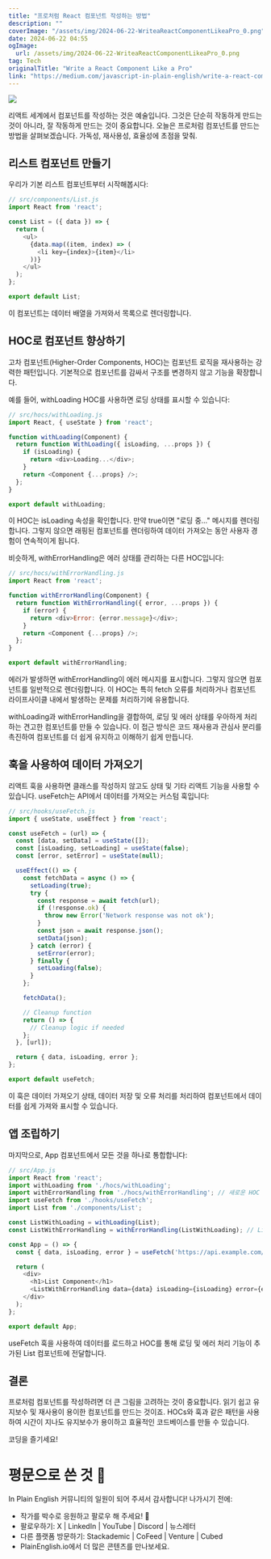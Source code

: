```yaml
---
title: "프로처럼 React 컴포넌트 작성하는 방법"
description: ""
coverImage: "/assets/img/2024-06-22-WriteaReactComponentLikeaPro_0.png"
date: 2024-06-22 04:55
ogImage: 
  url: /assets/img/2024-06-22-WriteaReactComponentLikeaPro_0.png
tag: Tech
originalTitle: "Write a React Component Like a Pro"
link: "https://medium.com/javascript-in-plain-english/write-a-react-component-like-a-pro-4852109ffee5"
---
```



<img src="/assets/img/2024-06-22-WriteaReactComponentLikeaPro_0.png" />

리액트 세계에서 컴포넌트를 작성하는 것은 예술입니다. 그것은 단순히 작동하게 만드는 것이 아니라, 잘 작동하게 만드는 것이 중요합니다. 오늘은 프로처럼 컴포넌트를 만드는 방법을 살펴보겠습니다. 가독성, 재사용성, 효율성에 초점을 맞춰.

## 리스트 컴포넌트 만들기

우리가 기본 리스트 컴포넌트부터 시작해봅시다:

<div class="content-ad"></div>

```js
// src/components/List.js
import React from 'react';

const List = ({ data }) => {
  return (
    <ul>
      {data.map((item, index) => (
        <li key={index}>{item}</li>
      ))}
    </ul>
  );
};

export default List;
```

이 컴포넌트는 데이터 배열을 가져와서 목록으로 렌더링합니다.

## HOC로 컴포넌트 향상하기

고차 컴포넌트(Higher-Order Components, HOC)는 컴포넌트 로직을 재사용하는 강력한 패턴입니다. 기본적으로 컴포넌트를 감싸서 구조를 변경하지 않고 기능을 확장합니다.


<div class="content-ad"></div>

예를 들어, withLoading HOC를 사용하면 로딩 상태를 표시할 수 있습니다:

```js
// src/hocs/withLoading.js
import React, { useState } from 'react';

function withLoading(Component) {
  return function WithLoading({ isLoading, ...props }) {
    if (isLoading) {
      return <div>Loading...</div>;
    }
    return <Component {...props} />;
  };
}

export default withLoading;
```

이 HOC는 isLoading 속성을 확인합니다. 만약 true이면 "로딩 중..." 메시지를 렌더링합니다. 그렇지 않으면 래핑된 컴포넌트를 렌더링하여 데이터 가져오는 동안 사용자 경험이 연속적이게 됩니다.

비슷하게, withErrorHandling은 에러 상태를 관리하는 다른 HOC입니다:

<div class="content-ad"></div>

```js
// src/hocs/withErrorHandling.js
import React from 'react';

function withErrorHandling(Component) {
  return function WithErrorHandling({ error, ...props }) {
    if (error) {
      return <div>Error: {error.message}</div>;
    }
    return <Component {...props} />;
  };
}

export default withErrorHandling;
```

에러가 발생하면 withErrorHandling이 에러 메시지를 표시합니다. 그렇지 않으면 컴포넌트를 일반적으로 렌더링합니다. 이 HOC는 특히 fetch 오류를 처리하거나 컴포넌트 라이프사이클 내에서 발생하는 문제를 처리하기에 유용합니다.

withLoading과 withErrorHandling을 결합하여, 로딩 및 에러 상태를 우아하게 처리하는 견고한 컴포넌트를 만들 수 있습니다. 이 접근 방식은 코드 재사용과 관심사 분리를 촉진하여 컴포넌트를 더 쉽게 유지하고 이해하기 쉽게 만듭니다.

## 훅을 사용하여 데이터 가져오기

<div class="content-ad"></div>

리액트 훅을 사용하면 클래스를 작성하지 않고도 상태 및 기타 리액트 기능을 사용할 수 있습니다. useFetch는 API에서 데이터를 가져오는 커스텀 훅입니다:

```js
// src/hooks/useFetch.js
import { useState, useEffect } from 'react';

const useFetch = (url) => {
  const [data, setData] = useState([]);
  const [isLoading, setLoading] = useState(false);
  const [error, setError] = useState(null);

  useEffect(() => {
    const fetchData = async () => {
      setLoading(true);
      try {
        const response = await fetch(url);
        if (!response.ok) {
          throw new Error('Network response was not ok');
        }
        const json = await response.json();
        setData(json);
      } catch (error) {
        setError(error);
      } finally {
        setLoading(false);
      }
    };

    fetchData();

    // Cleanup function
    return () => {
      // Cleanup logic if needed
    };
  }, [url]);

  return { data, isLoading, error };
};

export default useFetch;
```

이 훅은 데이터 가져오기 상태, 데이터 저장 및 오류 처리를 처리하여 컴포넌트에서 데이터를 쉽게 가져와 표시할 수 있습니다.

## 앱 조립하기

<div class="content-ad"></div>

마지막으로, App 컴포넌트에서 모든 것을 하나로 통합합니다:

```js
// src/App.js
import React from 'react';
import withLoading from './hocs/withLoading';
import withErrorHandling from './hocs/withErrorHandling'; // 새로운 HOC 추가
import useFetch from './hooks/useFetch';
import List from './components/List';

const ListWithLoading = withLoading(List);
const ListWithErrorHandling = withErrorHandling(ListWithLoading); // ListWithLoading 컴포넌트에 에러 처리 추가

const App = () => {
  const { data, isLoading, error } = useFetch('https://api.example.com/data');

  return (
    <div>
      <h1>List Component</h1>
      <ListWithErrorHandling data={data} isLoading={isLoading} error={error} /> {/* 에러가 발생하면 ListWithLoading 컴포넌트로 전달됩니다 */}
    </div>
  );
};

export default App;
```

useFetch 훅을 사용하여 데이터를 로드하고 HOC를 통해 로딩 및 에러 처리 기능이 추가된 List 컴포넌트에 전달합니다.

## 결론

<div class="content-ad"></div>

프로처럼 컴포넌트를 작성하려면 더 큰 그림을 고려하는 것이 중요합니다. 읽기 쉽고 유지보수 및 재사용이 용이한 컴포넌트를 만드는 것이죠. HOCs와 훅과 같은 패턴을 사용하여 시간이 지나도 유지보수가 용이하고 효율적인 코드베이스를 만들 수 있습니다.

코딩을 즐기세요!

# 평문으로 쓴 것 🚀

In Plain English 커뮤니티의 일원이 되어 주셔서 감사합니다! 나가시기 전에:

<div class="content-ad"></div>

- 작가를 박수로 응원하고 팔로우 해 주세요! 👏️️
- 팔로우하기: X | LinkedIn | YouTube | Discord | 뉴스레터
- 다른 플랫폼 방문하기: Stackademic | CoFeed | Venture | Cubed
- PlainEnglish.io에서 더 많은 콘텐츠를 만나보세요.